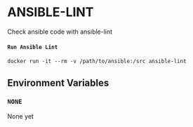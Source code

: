 # ANSIBLE-LINT

Check ansible code with ansible-lint 

#### `Run Ansible Lint`

`docker run -it --rm -v /path/to/ansible:/src ansible-lint`

##  Environment Variables

### `NONE`
None yet

